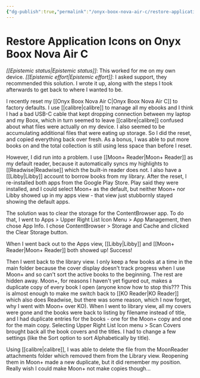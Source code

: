 ```yaml
---
{"dg-publish":true,"permalink":"/onyx-boox-nova-air-c/restore-application-icons/","created":"2023-04-27T22:09:14.468-05:00","updated":"2023-04-28T10:12:32.113-05:00"}
---
```



# Restore Application Icons on Onyx Boox Nova Air C

_[[Epistemic status\|Epistemic status]]_: This worked for me on my own device.
_[[Epistemic effort\|Epistemic effort]]_: I asked support, they recommended this solution. I wrote it up, along with the steps I took afterwards to get back to where I wanted to be.

I recently reset my [[Onyx Boox Nova Air C\|Onyx Boox Nova Air C]] to factory defaults. I use [[calibre\|calibre]] to manage all my ebooks and I think I had a bad USB-C cable that kept dropping connection between my laptop and my Boox, which in turn seemed to leave [[calibre\|calibre]] confused about what files were actually on my device. I also seemed to be accumulating additional files that were eating up storage. So I did the reset, and copied everything back over fresh. As a bonus, I was able to put more books on and the total collection is still using less space than before I reset.

However, I did run into a problem. I use [[Moon+ Reader\|Moon+ Reader]] as my default reader, because it automatically syncs my highlights to [[Readwise\|Readwise]] which the built-in reader does not. I also have a [[Libby\|Libby]] account to borrow books from my library. After the reset, I re-installed both apps from the Google Play Store. Play said they were installed, and I could select Moon+ as the default, but neither Moon+ nor Libby showed up in my apps view - that view just stubbornly stayed showing the default apps.

The solution was to clear the storage for the ContentBrowser app. To do that, I went to Apps > Upper Right List Icon Menu > App Management, then chose App Info. I chose ContentBrowser > Storage and Cache and clicked the Clear Storage button.

When I went back out to the Apps view, [[Libby\|Libby]] and [[Moon+ Reader\|Moon+ Reader]] both showed up! Success!

Then I went back to the library view. I only keep a few books at a time in the main folder because the cover display doesn't track progress when I use Moon+ and so can't sort the active books to the beginning. The rest are hidden away. Moon+, for reasons I haven't yet figured out, makes a duplicate copy of every book I open (anyone know how to stop this??? This is almost enough to make me switch back to [[KO Reader\|KO Reader]] which also does Readwise, but there was some reason, which I now forget, why I went with Moon+ over KO). When I went to library view, all my covers were gone and the books were back to listing by filename instead of title, and I had duplicate entries for the books - one for the Moon+ copy and one for the main copy. Selecting Upper Right List Icon menu > Scan Covers brought back all the book covers and the titles. I had to change a few settings (like the Sort option to sort Alphabetically by title).

Using [[calibre\|calibre]], I was able to delete the file from the MoonReader attachments folder which removed them from the Library view. Reopening them in Moon+ made a new duplicate, but it did remember my position.  Really wish I could make Moon+ not make copies though...


